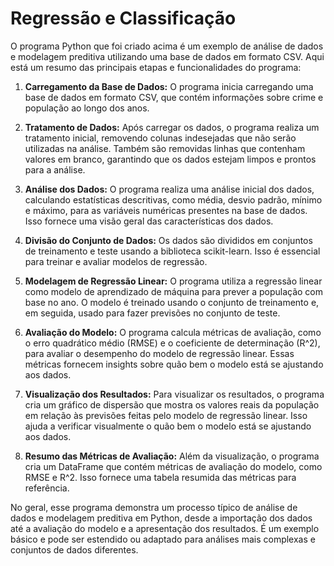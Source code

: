 # Regressão e Classificação

O programa Python que foi criado acima é um exemplo de análise de dados e modelagem preditiva utilizando uma base de dados em formato CSV. Aqui está um resumo das principais etapas e funcionalidades do programa:

1. **Carregamento da Base de Dados:** O programa inicia carregando uma base de dados em formato CSV, que contém informações sobre crime e população ao longo dos anos.

2. **Tratamento de Dados:** Após carregar os dados, o programa realiza um tratamento inicial, removendo colunas indesejadas que não serão utilizadas na análise. Também são removidas linhas que contenham valores em branco, garantindo que os dados estejam limpos e prontos para a análise.

3. **Análise dos Dados:** O programa realiza uma análise inicial dos dados, calculando estatísticas descritivas, como média, desvio padrão, mínimo e máximo, para as variáveis numéricas presentes na base de dados. Isso fornece uma visão geral das características dos dados.

4. **Divisão do Conjunto de Dados:** Os dados são divididos em conjuntos de treinamento e teste usando a biblioteca scikit-learn. Isso é essencial para treinar e avaliar modelos de regressão.

5. **Modelagem de Regressão Linear:** O programa utiliza a regressão linear como modelo de aprendizado de máquina para prever a população com base no ano. O modelo é treinado usando o conjunto de treinamento e, em seguida, usado para fazer previsões no conjunto de teste.

6. **Avaliação do Modelo:** O programa calcula métricas de avaliação, como o erro quadrático médio (RMSE) e o coeficiente de determinação (R^2), para avaliar o desempenho do modelo de regressão linear. Essas métricas fornecem insights sobre quão bem o modelo está se ajustando aos dados.

7. **Visualização dos Resultados:** Para visualizar os resultados, o programa cria um gráfico de dispersão que mostra os valores reais da população em relação às previsões feitas pelo modelo de regressão linear. Isso ajuda a verificar visualmente o quão bem o modelo está se ajustando aos dados.

8. **Resumo das Métricas de Avaliação:** Além da visualização, o programa cria um DataFrame que contém métricas de avaliação do modelo, como RMSE e R^2. Isso fornece uma tabela resumida das métricas para referência.

No geral, esse programa demonstra um processo típico de análise de dados e modelagem preditiva em Python, desde a importação dos dados até a avaliação do modelo e a apresentação dos resultados. É um exemplo básico e pode ser estendido ou adaptado para análises mais complexas e conjuntos de dados diferentes.
